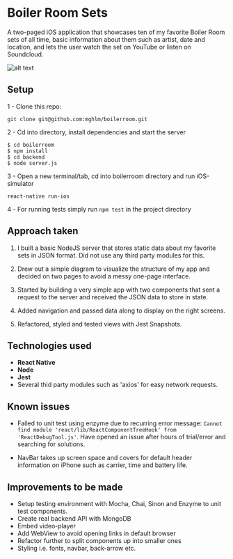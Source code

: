 # Boiler Room Sets

A two-paged iOS application that showcases ten of my favorite Boiler Room sets of all time, basic information about them such as artist, date and location, and lets the user watch the set on YouTube or listen on Soundcloud.

![alt text](https://media.giphy.com/media/3oKIPAxEEX0tdccr6w/giphy.gif)


## Setup

1 - Clone this repo:

`git clone git@github.com:mghlm/boilerroom.git`

2 - Cd into directory, install dependencies and start the server
```
$ cd boilerroom
$ npm install
$ cd backend
$ node server.js
```

3 - Open a new terminal/tab, cd into boilerroom directory and run iOS-simulator

`react-native run-ios`

4 - For running tests simply run `npm test` in the project directory

## Approach taken

1. I built a basic NodeJS server that stores static data about my favorite sets in JSON format. Did not use any third party modules for this.

2. Drew out a simple diagram to visualize the structure of my app and decided on two pages to avoid a messy one-page interface.

3. Started by building a very simple app with two components that sent a request to the server and received the JSON data to store in state.

4. Added navigation and passed data along to display on the right screens.

5. Refactored, styled and tested views with Jest Snapshots.

## Technologies used

* **React Native**
* **Node**
* **Jest**
* Several thid party modules such as 'axios' for easy network requests.

## Known issues

* Failed to unit test using enzyme due to recurring error message: `Cannot find module 'react/lib/ReactComponentTreeHook' from 'ReactDebugTool.js'`. Have opened an issue after hours of trial/error and searching for solutions.

*  NavBar takes up screen space and covers for default header information on iPhone such as carrier, time and battery life.

## Improvements to be made

* Setup testing environment with Mocha, Chai, Sinon and Enzyme to unit test components.
* Create real backend API with MongoDB 
* Embed video-player
* Add WebView to avoid opening links in default browser
* Refactor further to split components up into smaller ones
* Styling i.e. fonts, navbar, back-arrow etc.

